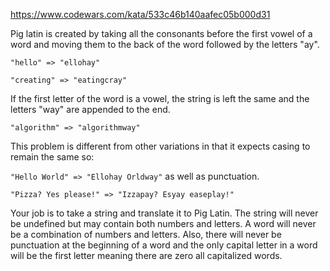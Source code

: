 https://www.codewars.com/kata/533c46b140aafec05b000d31

Pig latin is created by taking all the consonants before the first vowel of a word and moving them to the back of the word followed by the letters "ay".

```"hello" => "ellohay"```

```"creating" => "eatingcray"```

If the first letter of the word is a vowel, the string is left the same and the letters "way" are appended to the end.

```"algorithm" => "algorithmway"```

This problem is different from other variations in that it expects casing to remain the same so:

```"Hello World" => "Ellohay Orldway"```
as well as punctuation.

```"Pizza? Yes please!" => "Izzapay? Esyay easeplay!"```

Your job is to take a string and translate it to Pig Latin. The string will never be undefined but may contain both numbers and letters. A word will never be a combination of numbers and letters. Also, there will never be punctuation at the beginning of a word and the only capital letter in a word will be the first letter meaning there are zero all capitalized words.
